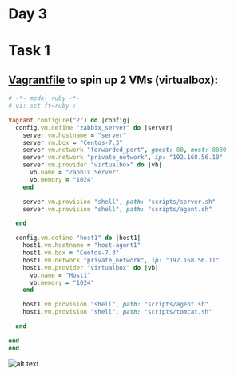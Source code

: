 # Day 3
# Task 1

## [Vagrantfile](Vagrantfile) to spin up 2 VMs (virtualbox):

```ruby
# -*- mode: ruby -*-
# vi: set ft=ruby :

Vagrant.configure("2") do |config|
  config.vm.define "zabbix_server" do |server|
    server.vm.hostname = "server"
    server.vm.box = "Centos-7.3"
    server.vm.network "forwarded_port", guest: 80, host: 8080
    server.vm.network "private_network", ip: "192.168.56.10"
    server.vm.provider "virtualbox" do |vb|
      vb.name = "Zabbix Server"
      vb.memory = "1024"
    end

    server.vm.provision "shell", path: "scripts/server.sh"
    server.vm.provision "shell", path: "scripts/agent.sh"

  end

  config.vm.define "host1" do |host1|
    host1.vm.hostname = "host-agent1"
    host1.vm.box = "Centos-7.3"
    host1.vm.network "private_network", ip: "192.168.56.11"
    host1.vm.provider "virtualbox" do |vb|
      vb.name = "Host1"
      vb.memory = "1024"
    end

    host1.vm.provision "shell", path: "scripts/agent.sh"
    host1.vm.provision "shell", path: "scripts/tomcat.sh"

  end

end
end
```

![alt text](https://github.com/anton-maslakou/zabbix-tasks/blob/day3/day3/imag/1.png "")
